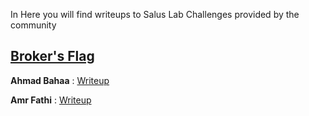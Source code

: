In Here you will find writeups to Salus Lab Challenges provided by the community 

## [Broker's Flag](/Broker_Flag/Readme.md)

**Ahmad Bahaa** : [Writeup](https://patch8.com/saluslab-mqtt-challenge/)

**Amr Fathi** : [Writeup](/Broker_Flag/AmrFathi.pdf)
